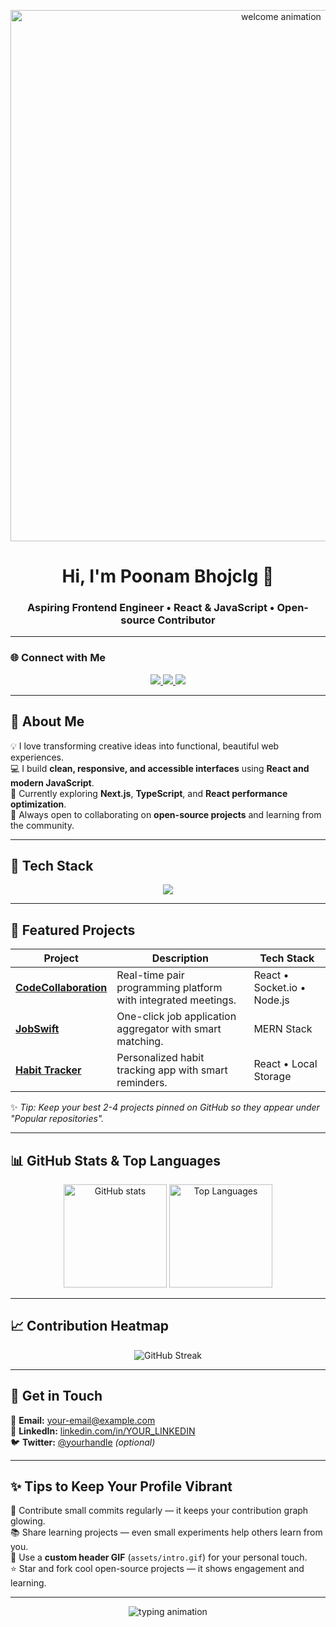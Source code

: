 <!-- Animated Header -->
<p align="center">
  <img src="./assets/intro.gif" width="850" alt="welcome animation" />
</p>

<h1 align="center">Hi, I'm <b>Poonam Bhojclg</b> 👋</h1>
<h3 align="center">Aspiring Frontend Engineer • React & JavaScript • Open-source Contributor</h3>

---

### 🌐 Connect with Me
<p align="center">
  <a href="https://www.linkedin.com/in/YOUR_LINKEDIN" target="_blank">
    <img src="https://img.shields.io/badge/LinkedIn-%230077B5.svg?style=for-the-badge&logo=linkedin&logoColor=white" />
  </a>
  <a href="mailto:your-email@example.com">
    <img src="https://img.shields.io/badge/Email-D14836?style=for-the-badge&logo=gmail&logoColor=white" />
  </a>
  <a href="https://github.com/poonam-bhojclg" target="_blank">
    <img src="https://img.shields.io/badge/GitHub-100000?style=for-the-badge&logo=github&logoColor=white" />
  </a>
</p>

---

## 🔭 About Me

💡 I love transforming creative ideas into functional, beautiful web experiences.  
💻 I build **clean, responsive, and accessible interfaces** using **React and modern JavaScript**.  
🌱 Currently exploring **Next.js**, **TypeScript**, and **React performance optimization**.  
🤝 Always open to collaborating on **open-source projects** and learning from the community.  

---

## 🧰 Tech Stack

<p align="center">
  <img src="https://skillicons.dev/icons?i=html,css,js,react,nodejs,mongodb,express,git,github,vscode,figma,vercel&theme=light" />
</p>

---

## 🚀 Featured Projects

| Project | Description | Tech Stack |
|----------|--------------|------------|
| [**CodeCollaboration**](https://github.com/YOUR_REPO_LINK) | Real-time pair programming platform with integrated meetings. | React • Socket.io • Node.js |
| [**JobSwift**](https://github.com/YOUR_REPO_LINK) | One-click job application aggregator with smart matching. | MERN Stack |
| [**Habit Tracker**](https://github.com/YOUR_REPO_LINK) | Personalized habit tracking app with smart reminders. | React • Local Storage |

✨ *Tip: Keep your best 2-4 projects pinned on GitHub so they appear under "Popular repositories".*

---

## 📊 GitHub Stats & Top Languages

<p align="center">
  <img src="https://github-readme-stats-git-masterrstaa-rickstaa.vercel.app/api?username=poonam-bhojclg&show_icons=true&theme=tokyonight&hide_border=true&count_private=true" alt="GitHub stats" height="165" />
  <img src="https://github-readme-stats-git-masterrstaa-rickstaa.vercel.app/api/top-langs/?username=poonam-bhojclg&layout=compact&theme=tokyonight&hide_border=true" alt="Top Languages" height="165" />
</p>

---

## 📈 Contribution Heatmap

<p align="center">
  <img src="https://streak-stats.demolab.com?user=poonam-bhojclg&theme=tokyonight&hide_border=true" alt="GitHub Streak" />
</p>

---

## 💬 Get in Touch

📧 **Email:** [your-email@example.com](mailto:your-email@example.com)  
💼 **LinkedIn:** [linkedin.com/in/YOUR_LINKEDIN](https://www.linkedin.com/in/YOUR_LINKEDIN)  
🐦 **Twitter:** [@yourhandle](https://twitter.com/YOUR_HANDLE) *(optional)*  

---

## ✨ Tips to Keep Your Profile Vibrant

🌱 Contribute small commits regularly — it keeps your contribution graph glowing.  
📚 Share learning projects — even small experiments help others learn from you.  
🎨 Use a **custom header GIF** (`assets/intro.gif`) for your personal touch.  
⭐ Star and fork cool open-source projects — it shows engagement and learning.  

---

<p align="center">
  <img src="https://readme-typing-svg.herokuapp.com?font=Fira+Code&weight=500&size=20&pause=1000&color=F783B7&center=true&vCenter=true&width=600&lines=✨+Keep+Learning+%26+Building!+✨;🌱+Open+Source+is+the+Best+Way+to+Grow!+🌱;🚀+Believe+in+Code+and+Consistency!+🚀" alt="typing animation" />
</p>
